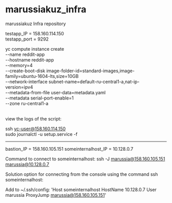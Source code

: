 # marussiakuz_infra
marussiakuz Infra repository

testapp_IP = 158.160.114.150 \
testapp_port = 9292

yc compute instance create \
 --name reddit-app \
 --hostname reddit-app \
 --memory=4 \
 --create-boot-disk image-folder-id=standard-images,image-family=ubuntu-1604-lts,size=10GB \
 --network-interface subnet-name=default-ru-central1-a,nat-ip-version=ipv4 \
 --metadata-from-file user-data=metadata.yaml \
 --metadata serial-port-enable=1 \
 --zone ru-central1-a

 \
view the logs of the script:

ssh yc-user@158.160.114.150 \
sudo journalctl -u setup.service -f

_ _ _

bastion_IP = 158.160.105.151
someinternalhost_IP = 10.128.0.7

Command to connect to someinternalhost: ssh -J marussia@158.160.105.151 marussia@10.128.0.7

Solution option for connecting from the console using the command ssh someinternalhost:

Add to ~/.ssh/config:
'Host someinternalhost
   HostName 10.128.0.7
   User marussia
   ProxyJump marussia@158.160.105.151'
